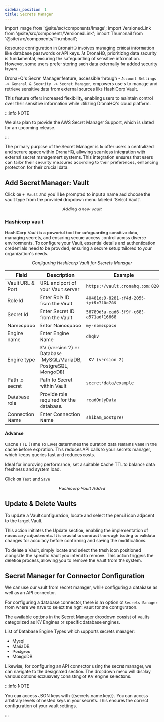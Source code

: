 ```yaml
---
sidebar_position: 1
title: Secrets Manager
---
```


import Image from '@site/src/components/Image'; 
import VersionedLink from '@site/src/components/VersionedLink'; 
import Thumbnail from '@site/src/components/Thumbnail';

Resource configuration in DronaHQ involves managing critical information like database passwords or API keys. At
DronaHQ, prioritizing data security is fundamental, ensuring the safeguarding of sensitive information. However, some
users prefer storing such data externally for added security layers.

DronaHQ's Secret Manager feature, accessible through - `Account Settings -> General & Security -> Secret Manager`, empowers
users to manage and retrieve sensitive data from external sources like HashiCorp Vault.

<figure>
  <Thumbnail src="/img/connecting-datasource/concepts/secrets-manager/loc.png" alt="Adding a new vault" />
</figure>

This feature offers increased flexibility, enabling users to maintain control over their sensitive information while
utilizing DronaHQ's cloud platform.

:::info NOTE

We also plan to provide the AWS Secret Manager Support, which is slated for an upcoming release.

:::

The primary purpose of the Secret Manager is to offer users a centralized and secure space within DronaHQ, allowing
seamless integration with external secret management systems. This integration ensures that users can tailor their
security measures according to their preferences, enhancing protection for their crucial data.

## Add Secret Manager: Vault

Click on `+ Vault` and you'll be prompted to input a name and choose the vault type from the provided dropdown menu
labeled 'Select Vault`.

<figure>
  <Thumbnail src="/img/connecting-datasource/concepts/secrets-manager/adding-vault.jpg" alt="Adding a new vault" />
  <figcaption align='center'><i>Adding a new vault</i></figcaption>
</figure>

### Hashicorp vault

HashiCorp Vault is a powerful tool for safeguarding sensitive data, managing secrets, and ensuring secure access control
across diverse environments. To configure your Vault, essential details and authentication credentials need to be
provided, ensuring a secure setup tailored to your organization's needs.

<figure>
  <Thumbnail src="/img/connecting-datasource/concepts/secrets-manager/hashicorp-secret.jpg" alt="Configuring Hashicorp Vault for Secrets Manager" />
  <figcaption align='center'><i>Configuring Hashicorp Vault for Secrets Manager</i></figcaption>
</figure>

| Field | Description | Example |
|---------------------------|--------------------------------------------|--------------------------------|
| Vault URL & Port | URL and port of your Vault server | `https://vault.dronahq.com:8200` |
| Role Id | Enter Role ID from the Vault | `40481de9-8281-cf4d-2056-tyt5c738e789` |
| Secret Id | Enter Secret ID from the Vault | `56789d5a-ead6-5f9f-c683-a571ad716668` |
| Namespace | Enter Namespace | `my-namespace` |
| Engine name | Enter Engine Name | `dhqkv` |
| Engine type | KV (version 2) or Database (MySQL/MariaDB, PostgreSQL, MongoDB) | ` KV (version 2)` |
| Path to secret | Path to Secret within Vault | `secret/data/example` |
| Database role | Provide role required for the database. | `readOnlyData`|
| Connection Name | Enter Connection Name | `shibam_postgres` |


#### Advance 

 

Cache TTL (Time To Live) determines the duration data remains valid in the cache before expiration. This reduces API calls to your secrets manager, which keeps queries fast and reduces costs. 

Ideal for improving performance, set a suitable Cache TTL to balance data freshness and system load. 


Click on `Test` and `Save` 

<figure>
  <Thumbnail src="/img/connecting-datasource/concepts/secrets-manager/vault-added.jpg" alt="Hashicorp Vault Added" />
  <figcaption align='center'><i>Hashicorp Vault Added</i></figcaption>
</figure>

## Update & Delete Vaults 


To update a Vault configuration, locate and select the pencil icon adjacent to the target Vault. 

<figure>
  <Thumbnail src="/img/connecting-datasource/concepts/secrets-manager/edit.jpg" alt="Vault edit" />
</figure>

This action initiates the Update section, enabling the implementation of necessary adjustments. It is crucial to conduct thorough testing to validate changes for accuracy before confirming and saving the modifications. 


To delete a Vault, simply locate and select the trash icon positioned alongside the specific Vault you intend to remove. This action triggers the deletion process, allowing you to remove the Vault from the system.

<figure>
  <Thumbnail src="/img/connecting-datasource/concepts/secrets-manager/delete.jpg" alt="Vault delete" />
</figure>

## Secret Manager for Connector Configuration 

We can use our vault from secret manager, while configuring a database as well as an API connector.  

For configuring a database connector, there is an option of `Secrets Manager` from where we have to select the right vault for the configuration. 

The available options in the Secret Manager dropdown consist of vaults categorized as KV Engines or specific database engines. 

List of Database Engine Types which supports secrets manager: 
- Mysql 
- MariaDB 
- Postgres 
- MongoDB 

<figure>
  <Thumbnail src="/img/connecting-datasource/concepts/secrets-manager/connector.jpg" alt="DB Secret vault" />
</figure>

 

Likewise, for configuring an API connector using the secret manager, we can navigate to the designated section. The dropdown menu will display various options exclusively consisting of KV engine selections. 

<figure>
  <Thumbnail src="/img/connecting-datasource/concepts/secrets-manager/rest-api.jpg" alt="Vault edit" />
</figure> 

:::info NOTE 
 
You can access JSON keys with {{secrets.name.key}}. You can access arbitrary levels of nested keys in your secrets. This ensures the correct configuration of your vault settings. 

::: 

 